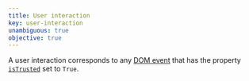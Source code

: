 ```yaml
---
title: User interaction
key: user-interaction
unambiguous: true
objective: true
---
```


A user interaction corresponds to any [DOM event][event] that has the property [`isTrusted`][isTrusted] set to `True`.

[event]: https://dom.spec.whatwg.org/#concept-event
[isTrusted]: https://dom.spec.whatwg.org/#dom-event-istrusted

